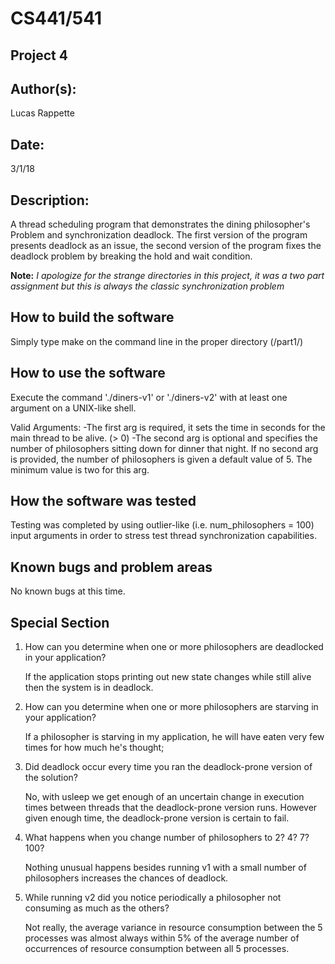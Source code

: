 # CS441/541
## Project 4

## Author(s):

Lucas Rappette

## Date:

3/1/18


## Description:

A thread scheduling program that demonstrates the dining philosopher's Problem
and synchronization deadlock. The first version of the program presents deadlock as an issue,
the second version of the program fixes the deadlock problem by breaking the
hold and wait condition.

**Note:** *I apologize for the strange directories in this project, it was a two part assignment but this is always the classic synchronization problem*

## How to build the software

Simply type make on the command line in the proper directory (/part1/)  


## How to use the software

Execute the command './diners-v1' or './diners-v2' with at least one argument
on a UNIX-like shell.

Valid Arguments:
-The first arg is required, it sets the time in seconds for the main thread to be alive. (> 0)
-The second arg is optional and specifies the number of philosophers sitting down for
dinner that night. If no second arg is provided, the number of philosophers is
given a default value of 5. The minimum value is two for this arg.


## How the software was tested

Testing was completed by using outlier-like (i.e. num_philosophers = 100) input arguments in order to stress
test thread synchronization capabilities.


## Known bugs and problem areas

No known bugs at this time.

## Special Section

1. How can you determine when one or more philosophers are deadlocked in your application?

    If the application stops printing out new state changes while still alive then the system is in deadlock.

2. How can you determine when one or more philosophers are starving in your application?

    If a philosopher is starving in my application, he will have eaten very few times for how much he's thought;

3. Did deadlock occur every time you ran the deadlock-prone version of the solution?

    No, with usleep we get enough of an uncertain change in execution times between threads that the deadlock-prone version runs. However given enough time, the deadlock-prone version is certain to fail.

4. What happens when you change number of philosophers to 2? 4? 7? 100?

   Nothing unusual happens besides running v1 with a small number of philosophers increases the chances of deadlock.

5. While running v2 did you notice periodically a philosopher not consuming as much as the others?

    Not really, the average variance in resource consumption between the 5 processes was almost always within 5% of
    the average number of occurrences of resource consumption between all 5 processes. 
